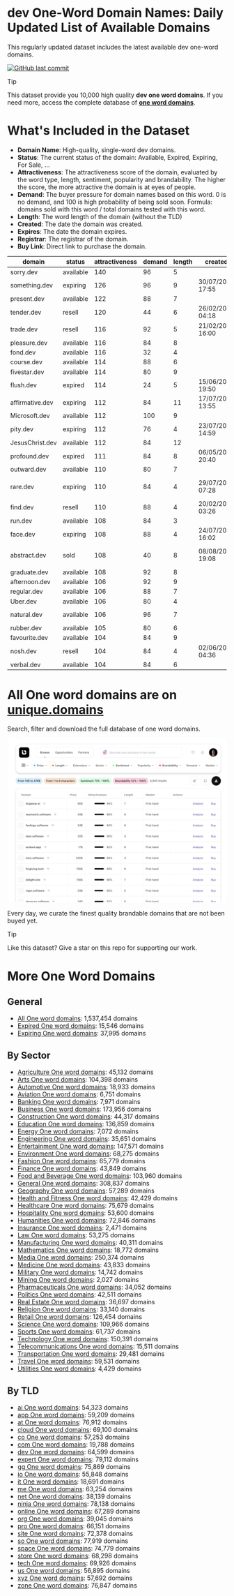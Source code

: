 
# **dev One-Word Domain Names**: Daily Updated List of Available Domains

This regularly updated dataset includes the latest available dev one-word domains.

[![GitHub last commit](https://img.shields.io/github/last-commit/UniqueDomains/dev-oneword-domains.svg?style=flat)]() 

> [!TIP]
> This dataset provide you 10,000 high quality **dev one word domains**.
> If you need more, access the complete database of **[one word domains](https://unique.domains?utm_source=github&utm_medium=dataset&utm_campaign=dev&utm_content=description.top)**.

# What's Included in the Dataset

- **Domain Name**: High-quality, single-word dev domains.
- **Status**: The current status of the domain: Available, Expired, Expiring, For Sale, ...
- **Attractiveness**: The attractiveness score of the domain, evaluated by the word type, length, sentiment, popularity and brandability. The higher the score, the more attractive the domain is at eyes of people.
- **Demand**: The buyer pressure for domain names based on this word. 0 is no demand, and 100 is high probability of being sold soon. Formula: domains sold with this word / total domains tested with this word.
- **Length**: The word length of the domain (without the TLD)
- **Created**: The date the domain was created.
- **Expires**: The date the domain expires.
- **Registrar**: The registrar of the domain.
- **Buy Link**: Direct link to purchase the domain.

| domain          | status    | attractiveness | demand | length | created          | expires          | registrar                     | sectors                                |
| --------------- | --------- | -------------- | ------ | ------ | ---------------- | ---------------- | ----------------------------- | -------------------------------------- |
| sorry.dev       | available | 140            | 96     | 5      |                  |                  |                               | General,Humanities,Medicine            |
| something.dev   | expiring  | 126            | 96     | 9      | 30/07/2021 17:55 | 30/07/2025 17:55 | Namecheap Inc.                | Education,General,Media                |
| present.dev     | available | 122            | 88     | 7      |                  |                  |                               | Business,Education,Media               |
| tender.dev      | resell    | 120            | 44     | 6      | 26/02/2025 04:18 | 26/02/2026 04:18 | Spaceship, Inc.               | Hospitality,Retail                     |
| trade.dev       | resell    | 116            | 92     | 5      | 21/02/2019 16:00 | 21/02/2026 16:00 | Go Australia Domains, LLC     | Business,Finance,General,Retail        |
| pleasure.dev    | available | 116            | 84     | 8      |                  |                  |                               | Entertainment,Health and Fitness,Media |
| fond.dev        | available | 116            | 32     | 4      |                  |                  |                               | General,Hospitality,Retail             |
| course.dev      | available | 114            | 88     | 6      |                  |                  |                               | Business,Education,Media               |
| fivestar.dev    | available | 114            | 80     | 9      |                  |                  |                               | Entertainment,Hospitality,Retail       |
| flush.dev       | expired   | 114            | 24     | 5      | 15/06/2024 19:50 | 15/06/2025 19:50 | Spaceship, Inc.               | Business,Finance,Media                 |
| affirmative.dev | expiring  | 112            | 84     | 11     | 17/07/2023 13:55 | 17/07/2025 13:55 | GoDaddy.com, LLC              | Education,General,Humanities,Media     |
| Microsoft.dev   | available | 112            | 100    | 9      |                  |                  |                               | Business,Education,Technology          |
| pity.dev        | expiring  | 112            | 76     | 4      | 23/07/2021 14:59 | 23/07/2025 14:59 | Namecheap Inc.                | Healthcare                             |
| JesusChrist.dev | available | 112            | 84     | 12     |                  |                  |                               | Humanities,Religion                    |
| profound.dev    | expired   | 111            | 84     | 8      | 06/05/2022 20:40 | 06/05/2025 20:40 | GoDaddy.com, LLC              | Education,Humanities,Media             |
| outward.dev     | available | 110            | 80     | 7      |                  |                  |                               | Business,Media                         |
| rare.dev        | expiring  | 110            | 84     | 4      | 29/07/2019 07:28 | 29/07/2025 07:28 | Gransy s.r.o. d/b/a subreg.cz | Food and Beverage,Media,Retail         |
| find.dev        | resell    | 110            | 88     | 4      | 20/02/2022 03:26 | 20/02/2026 03:26 | Namecheap Inc.                | Business,Education,Technology          |
| run.dev         | available | 108            | 84     | 3      |                  |                  |                               | Health and Fitness,Sports,Technology   |
| face.dev        | expiring  | 108            | 88     | 4      | 24/07/2024 16:02 | 24/07/2025 16:02 | GoDaddy.com, LLC              | Fashion,General,Healthcare,Media       |
| abstract.dev    | sold      | 108            | 40     | 8      | 08/08/2022 19:08 | 08/08/2026 19:08 | Squarespace Domains II LLC.   | Arts,Humanities,Science                |
| graduate.dev    | available | 108            | 92     | 8      |                  |                  |                               | Business,Education,Media               |
| afternoon.dev   | available | 106            | 92     | 9      |                  |                  |                               | Food and Beverage,Hospitality,Travel   |
| regular.dev     | available | 106            | 88     | 7      |                  |                  |                               | Business,Education,Media               |
| Uber.dev        | available | 106            | 80     | 4      |                  |                  |                               | Business,Technology,Transportation     |
| natural.dev     | available | 106            | 96     | 7      |                  |                  |                               | Environment,Food and Beverage,Science  |
| rubber.dev      | available | 105            | 80     | 6      |                  |                  |                               | Automotive,Construction,Manufacturing  |
| favourite.dev   | available | 104            | 84     | 9      |                  |                  |                               | Entertainment,Media,Retail             |
| nosh.dev        | resell    | 104            | 84     | 4      | 02/06/2025 04:36 | 02/06/2026 04:36 | Sav.com, LLC                  | Food and Beverage,Hospitality          |
| verbal.dev      | available | 104            | 84     | 6      |                  |                  |                               | Education,Media,Technology             |

# All One word domains are on [unique.domains](https://unique.domains?utm_source=github&utm_medium=dataset&utm_campaign=dev&utm_content=description.bottom)

Search, filter and download the full database of one word domains.

[![Access the only remaining good domain names, before your competitors.](https://github.com/UniqueDomains/dev-oneword-domains/blob/main/unique.domains.jpg?raw=true)](https://unique.domains?utm_source=github&utm_medium=dataset&utm_campaign=dev&utm_content=description.image)

Every day, we curate the finest quality brandable domains that are not been buyed yet.

> [!TIP]
> Like this dataset? Give a star on this repo for supporting our work.

# More One Word Domains

## General

- [All One word domains](https://github.com/UniqueDomains/oneword-domains): 1,537,454 domains
- [Expired One word domains](https://github.com/UniqueDomains/expired-oneword-domains): 15,546 domains
- [Expiring One word domains](https://github.com/UniqueDomains/expiring-oneword-domains): 37,995 domains
## By Sector

- [Agriculture One word domains](https://github.com/UniqueDomains/agriculture-oneword-domains): 45,132 domains
- [Arts One word domains](https://github.com/UniqueDomains/arts-oneword-domains): 104,398 domains
- [Automotive One word domains](https://github.com/UniqueDomains/automotive-oneword-domains): 18,933 domains
- [Aviation One word domains](https://github.com/UniqueDomains/aviation-oneword-domains): 6,751 domains
- [Banking One word domains](https://github.com/UniqueDomains/banking-oneword-domains): 7,971 domains
- [Business One word domains](https://github.com/UniqueDomains/business-oneword-domains): 173,956 domains
- [Construction One word domains](https://github.com/UniqueDomains/construction-oneword-domains): 44,317 domains
- [Education One word domains](https://github.com/UniqueDomains/education-oneword-domains): 136,859 domains
- [Energy One word domains](https://github.com/UniqueDomains/energy-oneword-domains): 7,072 domains
- [Engineering One word domains](https://github.com/UniqueDomains/engineering-oneword-domains): 35,651 domains
- [Entertainment One word domains](https://github.com/UniqueDomains/entertainment-oneword-domains): 147,571 domains
- [Environment One word domains](https://github.com/UniqueDomains/environment-oneword-domains): 68,275 domains
- [Fashion One word domains](https://github.com/UniqueDomains/fashion-oneword-domains): 65,779 domains
- [Finance One word domains](https://github.com/UniqueDomains/finance-oneword-domains): 43,849 domains
- [Food and Beverage One word domains](https://github.com/UniqueDomains/food-and-beverage-oneword-domains): 103,960 domains
- [General One word domains](https://github.com/UniqueDomains/general-oneword-domains): 308,837 domains
- [Geography One word domains](https://github.com/UniqueDomains/geography-oneword-domains): 57,289 domains
- [Health and Fitness One word domains](https://github.com/UniqueDomains/health-and-fitness-oneword-domains): 42,429 domains
- [Healthcare One word domains](https://github.com/UniqueDomains/healthcare-oneword-domains): 75,679 domains
- [Hospitality One word domains](https://github.com/UniqueDomains/hospitality-oneword-domains): 53,600 domains
- [Humanities One word domains](https://github.com/UniqueDomains/humanities-oneword-domains): 72,846 domains
- [Insurance One word domains](https://github.com/UniqueDomains/insurance-oneword-domains): 2,471 domains
- [Law One word domains](https://github.com/UniqueDomains/law-oneword-domains): 53,275 domains
- [Manufacturing One word domains](https://github.com/UniqueDomains/manufacturing-oneword-domains): 40,311 domains
- [Mathematics One word domains](https://github.com/UniqueDomains/mathematics-oneword-domains): 18,772 domains
- [Media One word domains](https://github.com/UniqueDomains/media-oneword-domains): 250,374 domains
- [Medicine One word domains](https://github.com/UniqueDomains/medicine-oneword-domains): 43,833 domains
- [Military One word domains](https://github.com/UniqueDomains/military-oneword-domains): 14,742 domains
- [Mining One word domains](https://github.com/UniqueDomains/mining-oneword-domains): 2,027 domains
- [Pharmaceuticals One word domains](https://github.com/UniqueDomains/pharmaceuticals-oneword-domains): 34,052 domains
- [Politics One word domains](https://github.com/UniqueDomains/politics-oneword-domains): 42,511 domains
- [Real Estate One word domains](https://github.com/UniqueDomains/real-estate-oneword-domains): 36,697 domains
- [Religion One word domains](https://github.com/UniqueDomains/religion-oneword-domains): 33,140 domains
- [Retail One word domains](https://github.com/UniqueDomains/retail-oneword-domains): 126,454 domains
- [Science One word domains](https://github.com/UniqueDomains/science-oneword-domains): 109,966 domains
- [Sports One word domains](https://github.com/UniqueDomains/sports-oneword-domains): 61,737 domains
- [Technology One word domains](https://github.com/UniqueDomains/technology-oneword-domains): 150,391 domains
- [Telecommunications One word domains](https://github.com/UniqueDomains/telecommunications-oneword-domains): 15,511 domains
- [Transportation One word domains](https://github.com/UniqueDomains/transportation-oneword-domains): 29,481 domains
- [Travel One word domains](https://github.com/UniqueDomains/travel-oneword-domains): 59,531 domains
- [Utilities One word domains](https://github.com/UniqueDomains/utilities-oneword-domains): 4,429 domains
## By TLD

- [ai One word domains](https://github.com/UniqueDomains/ai-oneword-domains): 54,323 domains
- [app One word domains](https://github.com/UniqueDomains/app-oneword-domains): 59,209 domains
- [at One word domains](https://github.com/UniqueDomains/at-oneword-domains): 76,912 domains
- [cloud One word domains](https://github.com/UniqueDomains/cloud-oneword-domains): 69,100 domains
- [co One word domains](https://github.com/UniqueDomains/co-oneword-domains): 57,253 domains
- [com One word domains](https://github.com/UniqueDomains/com-oneword-domains): 19,788 domains
- [dev One word domains](https://github.com/UniqueDomains/dev-oneword-domains): 64,599 domains
- [expert One word domains](https://github.com/UniqueDomains/expert-oneword-domains): 79,112 domains
- [gg One word domains](https://github.com/UniqueDomains/gg-oneword-domains): 75,869 domains
- [io One word domains](https://github.com/UniqueDomains/io-oneword-domains): 55,848 domains
- [it One word domains](https://github.com/UniqueDomains/it-oneword-domains): 18,691 domains
- [me One word domains](https://github.com/UniqueDomains/me-oneword-domains): 63,254 domains
- [net One word domains](https://github.com/UniqueDomains/net-oneword-domains): 38,139 domains
- [ninja One word domains](https://github.com/UniqueDomains/ninja-oneword-domains): 78,138 domains
- [online One word domains](https://github.com/UniqueDomains/online-oneword-domains): 67,289 domains
- [org One word domains](https://github.com/UniqueDomains/org-oneword-domains): 39,045 domains
- [pro One word domains](https://github.com/UniqueDomains/pro-oneword-domains): 66,151 domains
- [site One word domains](https://github.com/UniqueDomains/site-oneword-domains): 72,378 domains
- [so One word domains](https://github.com/UniqueDomains/so-oneword-domains): 77,919 domains
- [space One word domains](https://github.com/UniqueDomains/space-oneword-domains): 74,779 domains
- [store One word domains](https://github.com/UniqueDomains/store-oneword-domains): 68,298 domains
- [tech One word domains](https://github.com/UniqueDomains/tech-oneword-domains): 69,926 domains
- [us One word domains](https://github.com/UniqueDomains/us-oneword-domains): 56,895 domains
- [xyz One word domains](https://github.com/UniqueDomains/xyz-oneword-domains): 57,692 domains
- [zone One word domains](https://github.com/UniqueDomains/zone-oneword-domains): 76,847 domains
        